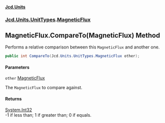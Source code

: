 #### [Jcd.Units](index.md 'index')
### [Jcd.Units.UnitTypes](Jcd.Units.UnitTypes.md 'Jcd.Units.UnitTypes').[MagneticFlux](Jcd.Units.UnitTypes.MagneticFlux.md 'Jcd.Units.UnitTypes.MagneticFlux')

## MagneticFlux.CompareTo(MagneticFlux) Method

Performs a relative comparison between this `MagneticFlux` and another one.

```csharp
public int CompareTo(Jcd.Units.UnitTypes.MagneticFlux other);
```
#### Parameters

<a name='Jcd.Units.UnitTypes.MagneticFlux.CompareTo(Jcd.Units.UnitTypes.MagneticFlux).other'></a>

`other` [MagneticFlux](Jcd.Units.UnitTypes.MagneticFlux.md 'Jcd.Units.UnitTypes.MagneticFlux')

The `MagneticFlux` to compare against.

#### Returns
[System.Int32](https://docs.microsoft.com/en-us/dotnet/api/System.Int32 'System.Int32')  
-1 if less than; 1 if greater than; 0 if equals.